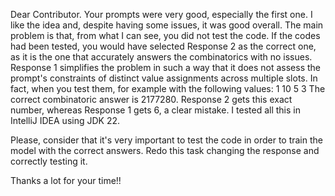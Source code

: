 Dear Contributor. Your prompts were very good, especially the first one. I like the idea and, despite having some issues, it was good overall.
The main problem is that, from what I can see, you did not test the code.
If the codes had been tested, you would have selected Response 2 as the correct one, as it is the one that accurately answers the combinatorics with no issues. Response 1 simplifies the problem in such a way that it does not assess the prompt's constraints of distinct value assignments across multiple slots.
In fact, when you test them, for example with the following values:
1
10 5 3
The correct combinatoric answer is 2177280. Response 2 gets this exact number, whereas Response 1 gets 6, a clear mistake.
I tested all this in IntelliJ IDEA using JDK 22.

Please, consider that it's very important to test the code in order to train the model with the correct answers.
Redo this task changing the response and correctly testing it.

Thanks a lot for your time!!